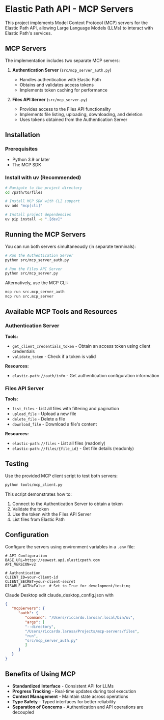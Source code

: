 # Elastic Path API - MCP Servers

This project implements Model Context Protocol (MCP) servers for the Elastic Path API, allowing Large Language Models (LLMs) to interact with Elastic Path's services.

## MCP Servers

The implementation includes two separate MCP servers:

1. **Authentication Server** (`src/mcp_server_auth.py`)
   - Handles authentication with Elastic Path
   - Obtains and validates access tokens
   - Implements token caching for performance

2. **Files API Server** (`src/mcp_server.py`)
   - Provides access to the Files API functionality
   - Implements file listing, uploading, downloading, and deletion
   - Uses tokens obtained from the Authentication Server

## Installation

### Prerequisites

- Python 3.9 or later
- The MCP SDK

### Install with uv (Recommended)

```bash
# Navigate to the project directory
cd /path/to/files

# Install MCP SDK with CLI support
uv add "mcp[cli]"

# Install project dependencies
uv pip install -e ".[dev]"
```

## Running the MCP Servers

You can run both servers simultaneously (in separate terminals):

```bash
# Run the Authentication Server
python src/mcp_server_auth.py

# Run the Files API Server
python src/mcp_server.py
```

Alternatively, use the MCP CLI:

```bash
mcp run src.mcp_server_auth
mcp run src.mcp_server
```

## Available MCP Tools and Resources

### Authentication Server

**Tools:**
- `get_client_credentials_token` - Obtain an access token using client credentials
- `validate_token` - Check if a token is valid

**Resources:**
- `elastic-path://auth/info` - Get authentication configuration information

### Files API Server

**Tools:**
- `list_files` - List all files with filtering and pagination
- `upload_file` - Upload a new file
- `delete_file` - Delete a file
- `download_file` - Download a file's content

**Resources:**
- `elastic-path://files` - List all files (readonly)
- `elastic-path://files/{file_id}` - Get file details (readonly)

## Testing

Use the provided MCP client script to test both servers:

```bash
python tools/mcp_client.py
```

This script demonstrates how to:
1. Connect to the Authentication Server to obtain a token
2. Validate the token
3. Use the token with the Files API Server
4. List files from Elastic Path

## Configuration

Configure the servers using environment variables in a `.env` file:

```
# API Configuration
BASE_URL=https://euwest.api.elasticpath.com
API_VERSION=v2

# Authentication
CLIENT_ID=your-client-id
CLIENT_SECRET=your-client-secret
DISABLE_AUTH=False  # Set to True for development/testing
```

Claude Desktop
edit claude_desktop_config.json with
```json
{
   "mcpServers": {
      "auth": {
         "command": "/Users/riccardo.larosa/.local/bin/uv",
         "args": [
         "--directory",
         "/Users/riccardo.larosa/Projects/mcp-servers/files",
         "run",
         "src/mcp_server_auth.py"
         ]
      }
   }
}
```
## Benefits of Using MCP

- **Standardized Interface** - Consistent API for LLMs
- **Progress Tracking** - Real-time updates during tool execution
- **Context Management** - Maintain state across operations
- **Type Safety** - Typed interfaces for better reliability
- **Separation of Concerns** - Authentication and API operations are decoupled